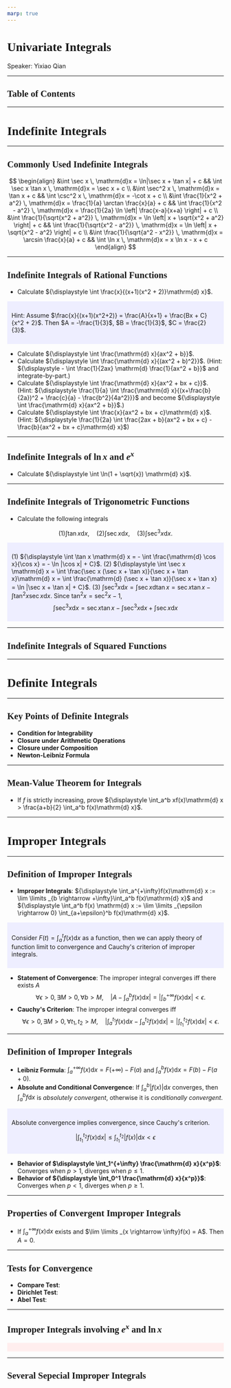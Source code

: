 ```yaml
---
marp: true
---
```

<style>
  section {
    font-family: 'LXGW Bright';
  }

  h1, h2, h3 {
    font-family: 'LXGW Bright';
  }
</style>
<style>
img[alt~="center"] {
  display: block;
  margin: 0 auto;
}
</style>
<style>
.note {
  background-color: #eef;
  padding: 10px;
  margin: 10px 0;
  text-align: left;
}
.trick {
  background-color: #fee;
  padding: 10px;
  margin: 10px 0;
  text-align: left;
}
</style>

# Univariate Integrals

Speaker: Yixiao Qian

---

## Table of Contents

---

# Indefinite Integrals

---

## Commonly Used Indefinite Integrals

$$
\begin{align}
    &\int \sec x \, \mathrm{d}x = \ln|\sec x + \tan x| + c 
    && \int \sec x \tan x \, \mathrm{d}x = \sec x + c \\
    &\int \sec^2 x \, \mathrm{d}x = \tan x + c 
    && \int \csc^2 x \, \mathrm{d}x = -\cot x + c \\
    &\int \frac{1}{x^2 + a^2} \, \mathrm{d}x = \frac{1}{a} \arctan \frac{x}{a} + c 
    && \int \frac{1}{x^2 - a^2} \, \mathrm{d}x = \frac{1}{2a} \ln \left| \frac{x-a}{x+a} \right| + c \\
    &\int \frac{1}{\sqrt{x^2 + a^2}} \, \mathrm{d}x = \ln \left| x + \sqrt{x^2 + a^2} \right| + c 
    && \int \frac{1}{\sqrt{x^2 - a^2}} \, \mathrm{d}x = \ln \left| x + \sqrt{x^2 - a^2} \right| + c \\
    &\int \frac{1}{\sqrt{a^2 - x^2}} \, \mathrm{d}x = \arcsin \frac{x}{a} + c 
    && \int \ln x \, \mathrm{d}x = x \ln x - x + c
\end{align}
$$

---

## Indefinite Integrals of Rational Functions

- Calculate ${\displaystyle \int \frac{x}{(x+1)(x^2 + 2)}\mathrm{d} x}$.

<div class=note>

Hint: Assume $\frac{x}{(x+1)(x^2+2)} = \frac{A}{x+1} + \frac{Bx + C}{x^2 + 2}$. Then $A = -\frac{1}{3}$, $B = \frac{1}{3}$, $C = \frac{2}{3}$.

</div>

- Calculate ${\displaystyle \int \frac{\mathrm{d} x}{ax^2 + b}}$. 
- Calculate ${\displaystyle \int \frac{\mathrm{d} x}{(ax^2 + b)^2}}$. (Hint: ${\displaystyle - \int \frac{1}{2ax} \mathrm{d} \frac{1}{ax^2 + b}}$ and integrate-by-part.)
- Calculate ${\displaystyle \int \frac{\mathrm{d} x}{ax^2 + bx + c}}$. (Hint: ${\displaystyle \frac{1}{a} \int \frac{\mathrm{d} x}{(x+\frac{b}{2a})^2 + \frac{c}{a} - \frac{b^2}{4a^2}}}$ and become ${\displaystyle \int \frac{\mathrm{d} x}{ax^2 + b}}$.)
- Calculate ${\displaystyle \int \frac{x}{ax^2 + bx + c}\mathrm{d} x}$. (Hint: ${\displaystyle \frac{1}{2a} \int \frac{2ax + b}{ax^2 + bx + c} - \frac{b}{ax^2 + bx + c}\mathrm{d} x}$)

---

## Indefinite Integrals of $\ln x$ and $e^x$

- Calculate ${\displaystyle \int \ln(1 + \sqrt{x}) \mathrm{d} x}$.

---

## Indefinite Integrals of Trigonometric Functions

- Calculate the following integrals

$$
(1) \int \tan x\mathrm{d} x, \quad
(2) \int \sec x \mathrm{d} x, \quad
(3) \int \sec^3 x \mathrm{d} x.
$$

<div class=note>

(1) ${\displaystyle \int \tan x \mathrm{d} x = - \int \frac{\mathrm{d} \cos x}{\cos x} = - \ln |\cos x| + C}$.
(2) ${\displaystyle \int \sec x \mathrm{d} x = \int \frac{\sec x (\sec x + \tan x)}{\sec x + \tan x}\mathrm{d} x = \int \frac{\mathrm{d} (\sec x + \tan x)}{\sec x + \tan x} = \ln |\sec x + \tan x| + C}$.
(3) ${\displaystyle \int \sec^3 x \mathrm{d} x = \int \sec x \mathrm{d} \tan x = \sec x \tan x - \int \tan^2 x \sec x \mathrm{d} x}$. Since $\tan^2 x = \sec^2 x - 1$,
$$ \int \sec^3 x \mathrm{d} x = \sec x \tan x - \int \sec^3 x \mathrm{d} x + \int \sec x \mathrm{d} x $$

</div>

---

## Indefinite Integrals of Squared Functions

---

# Definite Integrals

---

## Key Points of Definite Integrals

- **Condition for Integrability**
- **Closure under Arithmetic Operations**
- **Closure under Composition**
- **Newton-Leibniz Formula**

---

## Mean-Value Theorem for Integrals

- If $f$ is strictly increasing, prove ${\displaystyle \int_a^b xf(x)\mathrm{d} x > \frac{a+b}{2} \int_a^b f(x)\mathrm{d} x}$.

---

# Improper Integrals

---

## Definition of Improper Integrals

- **Improper Integrals**: ${\displaystyle \int_a^{+\infty}f(x)\mathrm{d} x := \lim \limits _{b \rightarrow +\infty}\int_a^b f(x)\mathrm{d} x}$ and ${\displaystyle \int_a^b f(x) \mathrm{d} x := \lim \limits _{\epsilon \rightarrow 0} \int_{a+\epsilon}^b f(x)\mathrm{d} x}$.

<div class=note>

Consider $\displaystyle F(t) = \int_a^t f(x)\mathrm{d} x$ as a function, then we can apply theory of function limit to convergence and Cauchy's criterion of improper integrals.

</div>

- **Statement of Convergence**: The improper integral converges iff there exists $A$ 
$$ \forall \epsilon > 0, \exists M > 0, \forall b > M, \quad \left| A - \int_a^b f(x) \mathrm{d} x \right| = \left| \int_b^{+\infty}f(x)\mathrm{d}x \right| < \epsilon. $$
- **Cauchy's Criterion**: The improper integral converges iff
$$ \forall \epsilon > 0, \exists M > 0, \forall t_1, t_2 > M, \quad \left| \int_a^{t_1} f(x)\mathrm{d} x - \int_a^{t_2}f(x)\mathrm{d} x \right| = \left| \int_{t_1}^{t_2} f(x)\mathrm{d} x \right| < \epsilon. $$

---

## Definition of Improper Integrals

- **Leibniz Formula**: ${\displaystyle \int_a^{+\infty} f(x)\mathrm{d} x = F(+\infty) - F(a)}$ and ${\displaystyle \int_a^b f(x)\mathrm{d} x = F(b) - F(a+0)}$.
- **Absolute and Conditional Convergence**: If ${\displaystyle \int_a^b |f(x)| \mathrm{d} x}$ converges, then ${\displaystyle \int_a^b f\mathrm{d} x}$ is *absolutely convergent*, otherwise it is *conditionally convergent*.

<div class=note>

Absolute convergence implies convergence, since Cauchy's criterion.

$$ \left| \int_{t_1}^{t_2} f(x)\mathrm{d} x \right| \leq \int_{t_1}^{t_2} |f(x)|\mathrm{d} x < \epsilon $$

</div>

- **Behavior of $\displaystyle \int_1^{+\infty} \frac{\mathrm{d} x}{x^p}$**: Converges when $p > 1$, diverges when $p \leq 1$.
- **Behavior of ${\displaystyle \int_0^1 \frac{\mathrm{d} x}{x^p}}$**: Converges when $p < 1$, diverges when $p \geq 1$.


---

## Properties of Convergent Improper Integrals

- If ${\displaystyle \int_a^{+\infty}f(x)\mathrm{d} x}$ exists and $\lim \limits _{x \rightarrow \infty}f(x) = A$. Then $A = 0$.



---

## Tests for Convergence

- **Compare Test**:
- **Dirichlet Test**:
- **Abel Test**:

---

## Improper Integrals involving $e^x$ and $\ln x$

<div class=trick>

</div>

---

## Several Sepecial Improper Integrals










